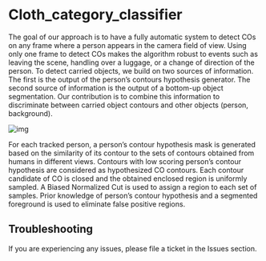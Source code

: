 # Cloth_category_classifier

The goal of our approach is to have a fully automatic system to detect COs on any frame where a person appears in the camera field of view. Using only one frame to detect COs makes the algorithm robust to events such as leaving the scene, handling over a luggage, or a change of direction of the person. To detect carried objects, we build on two sources of information. The first is the output of the person’s contours hypothesis generator. The second source of information is the output of a bottom-up object segmentation. Our contribution is to combine this information to discriminate between carried object contours and other objects (person, background).

![img](http://mmlab.ie.cuhk.edu.hk/projects/DeepFashion/attributes.jpg)

For each tracked person, a person’s contour hypothesis mask is generated based on the similarity of its contour to the sets of contours obtained from humans in different views. Contours with low scoring person’s contour hypothesis are considered as hypothesized CO contours. Each contour candidate of CO is 
closed and the obtained enclosed region is uniformly sampled. A Biased Normalized Cut is used to assign a region to each set of samples. Prior knowledge of person’s contour hypothesis and a segmented foreground is used to eliminate false positive regions.



## Troubleshooting

If you are experiencing any issues, please file a ticket in the Issues section.

